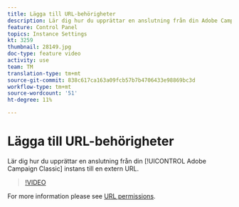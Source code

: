 ```yaml
---
title: Lägga till URL-behörigheter
description: Lär dig hur du upprättar en anslutning från din Adobe Campaign Classic-instans till en extern URL.
feature: Control Panel
topics: Instance Settings
kt: 3259
thumbnail: 28149.jpg
doc-type: feature video
activity: use
team: TM
translation-type: tm+mt
source-git-commit: 838c617ca163a09fcb57b7b4706433e98869bc3d
workflow-type: tm+mt
source-wordcount: '51'
ht-degree: 11%

---
```



# Lägga till URL-behörigheter

Lär dig hur du upprättar en anslutning från din [!UICONTROL Adobe Campaign Classic] instans till en extern URL.

>[!VIDEO](https://video.tv.adobe.com/v/28149?quality=12)

For more information please see [URL permissions](https://docs.adobe.com/content/help/en/control-panel/using/instances-settings/url-permissions.html).
